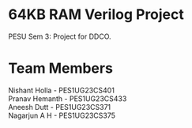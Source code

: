 # 64KB RAM Verilog Project

PESU Sem 3: Project for DDCO.

# Team Members

Nishant Holla - PES1UG23CS401 </br>
Pranav Hemanth - PES1UG23CS433 </br>
Aneesh Dutt - PES1UG23CS371 </br>
Nagarjun A H - PES1UG23CS375 </br>
